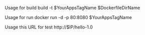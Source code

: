 
Usage for build
	build -t $YourAppsTagName $DockerfileDirName

Usage for run
	docker run -d -p 80:8080 $YourAppsTagName

Usage this URL for test
	http://$IP/hello-1.0